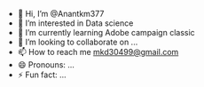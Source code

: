 - 👋 Hi, I’m @Anantkm377
- 👀 I’m interested in Data science 
- 🌱 I’m currently learning Adobe campaign classic 
- 💞️ I’m looking to collaborate on ...
- 📫 How to reach me mkd30499@gmail.com
- 😄 Pronouns: ...
- ⚡ Fun fact: ...

<!---
Anantkm377/Anantkm377 is a ✨ special ✨ repository because its `README.md` (this file) appears on your GitHub profile.
You can click the Preview link to take a look at your changes.
--->

